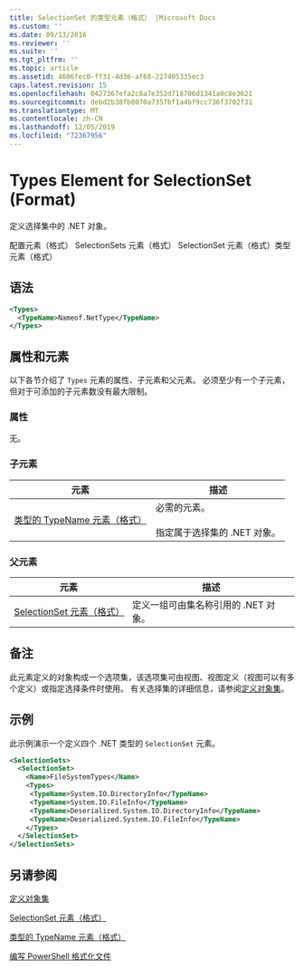 ```yaml
---
title: SelectionSet 的类型元素（格式） |Microsoft Docs
ms.custom: ''
ms.date: 09/13/2016
ms.reviewer: ''
ms.suite: ''
ms.tgt_pltfrm: ''
ms.topic: article
ms.assetid: 4606fec0-ff31-4d36-af68-227405335ec3
caps.latest.revision: 15
ms.openlocfilehash: 0427367efa2c8a7e352d718706d1341a0c8e3621
ms.sourcegitcommit: debd2b38fb8070a7357bf1a4bf9cc736f3702f31
ms.translationtype: MT
ms.contentlocale: zh-CN
ms.lasthandoff: 12/05/2019
ms.locfileid: "72367956"
---
```

# <a name="types-element-for-selectionset-format"></a>Types Element for SelectionSet (Format)

定义选择集中的 .NET 对象。

配置元素（格式） SelectionSets 元素（格式） SelectionSet 元素（格式）类型元素（格式）

## <a name="syntax"></a>语法

```xml
<Types>
  <TypeName>Nameof.NetType</TypeName>
</Types>

```

## <a name="attributes-and-elements"></a>属性和元素

以下各节介绍了 `Types` 元素的属性、子元素和父元素。 必须至少有一个子元素，但对于可添加的子元素数没有最大限制。

### <a name="attributes"></a>属性

无。

### <a name="child-elements"></a>子元素

|元素|描述|
|-------------|-----------------|
|[类型的 TypeName 元素（格式）](./typename-element-for-types-format.md)|必需的元素。<br /><br /> 指定属于选择集的 .NET 对象。|

### <a name="parent-elements"></a>父元素

|元素|描述|
|-------------|-----------------|
|[SelectionSet 元素（格式）](./selectionset-element-format.md)|定义一组可由集名称引用的 .NET 对象。|

## <a name="remarks"></a>备注

此元素定义的对象构成一个选项集，该选项集可由视图、视图定义（视图可以有多个定义）或指定选择条件时使用。  有关选择集的详细信息，请参阅[定义对象集](./defining-selection-sets.md)。

## <a name="example"></a>示例

此示例演示一个定义四个 .NET 类型的 `SelectionSet` 元素。

```xml
<SelectionSets>
  <SelectionSet>
    <Name>FileSystemTypes</Name>
    <Types>
     <TypeName>System.IO.DirectoryInfo</TypeName>
     <TypeName>System.IO.FileInfo</TypeName>
     <TypeName>Deserialized.System.IO.DirectoryInfo</TypeName>
     <TypeName>Deserialized.System.IO.FileInfo</TypeName>
    </Types>
  </SelectionSet>
</SelectionSets>
```

## <a name="see-also"></a>另请参阅

[定义对象集](./defining-selection-sets.md)

[SelectionSet 元素（格式）](./selectionset-element-format.md)

[类型的 TypeName 元素（格式）](./typename-element-for-types-format.md)

[编写 PowerShell 格式化文件](./writing-a-powershell-formatting-file.md)
